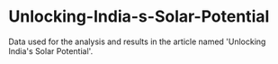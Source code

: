 # Unlocking-India-s-Solar-Potential
Data used for the analysis and results in the article named 'Unlocking India's Solar Potential'.
